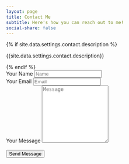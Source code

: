 ```yaml
---
layout: page
title: Contact Me
subtitle: Here's how you can reach out to me!
social-share: false
---
```


<div class="form-box">
  <div class="contact-head">
    {% if site.data.settings.contact.description %}
      <p class="contact-description">{{site.data.settings.contact.description}}</p>
    {% endif %}
  </div>
  <form class="form" action="https://getform.io/f/1b03ecc4-13c8-45fb-8a71-4c2162a779a5" method="post" enctype="multipart/form-data" target="_blank">
    <div class="form__group">
      <label class="form__label screen-reader-text" for="form-name">Your Name</label>
      <input class="form__input" id="form-name" type="text" name="name" placeholder="Name" required>
    </div>
    <div class="form__group">
      <label class="form__label screen-reader-text" for="form-email">Your Email</label>
      <input class="form__input" id="form-email" type="email" name="email" placeholder="Email" required>
    </div>
    <div class="form__group">
      <label class="form__label screen-reader-text" for="form-text">Your Message</label>
      <textarea class="form__input" id="form-text" name="message" rows="10" placeholder="Message" required></textarea>
    </div>
    <div class="g-recaptcha" data-sitekey="6LewWJQeAAAAANq6ile3eaEPiFIJamg59yXFHRBY"></div><br />
    <div class="form__group">
      <button class="button button--primary" type="submit">Send Message</button>
    </div>
  </form>
</div> 